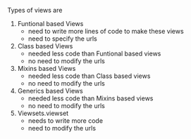 Types of views are 

1. Funtional based Views 
    - need to write more lines of code to make these views
    - need to specify the urls
2. Class based Views
    - needed less code than Funtional based views
    - no need to modify the urls
3. Mixins based Views
    - needed less code than Class based views
    - no need to modify the urls
4. Generics based Views
    - needed less code than Mixins based views
    - no need to modify the urls
5. Viewsets.viewset
    - needs to write more code
    - need to modify the urls